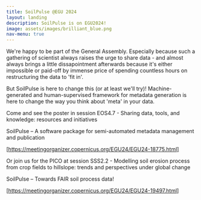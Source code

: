 ```yaml
---
title: SoilPulse @EGU 2024
layout: landing
description: SoilPulse is on EGU2024!
image: assets/images/brilliant_blue.png
nav-menu: true
---
```


We're happy to be part of the General Assembly. Especially because such a gathering of scientist always raises the urge to share data - and almost always brings a little dissapointment afterwards because it's either impossible or paid-off by immense price of spending countless hours on restructuring the data to 'fit in'.

But SoilPulse is here to change this (or at least we'll try)! Machine-generated and human-supervised framework for metadata generation is here to change the way you think about 'meta' in your data.

Come and see the poster in session EOS4.7 - Sharing data, tools, and knowledge: resources and initiatives

SoilPulse – A software package for semi-automated metadata management and publication

[https://meetingorganizer.copernicus.org/EGU24/EGU24-18775.html]

Or join us for the PICO at session SSS2.2 - Modelling soil erosion process from crop fields to hillslope: trends and perspectives under global change

SoilPulse – Towards FAIR soil process data!

[https://meetingorganizer.copernicus.org/EGU24/EGU24-19497.html]